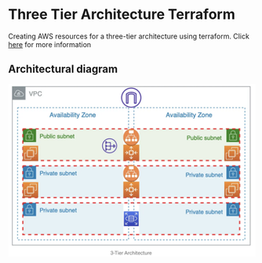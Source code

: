 # Three Tier Architecture Terraform
Creating AWS resources for a three-tier architecture using terraform. Click [here](https://medium.com/@midejoseph24/create-a-highly-available-3-tier-architecture-using-terraform-fd426f152708#:~:text=The%203%2Dtier%20architecture%20consists,is%20where%20information%20is%20processed.) for more information

## Architectural diagram
![3 Tier MAZ Architecture](/Images/architectureDiagram.png)
